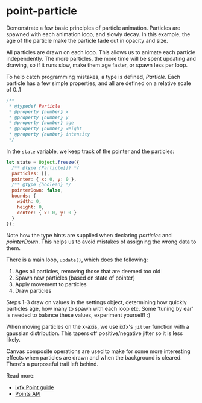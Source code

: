 # point-particle

Demonstrate a few basic principles of particle animation. Particles are spawned with each animation loop, and slowly decay. In this example, the age of the particle make the particle fade out in opacity and size. 

All particles are drawn on each loop. This allows us to animate each particle independently. The more particles, the more time will be spent updating and drawing, so if it runs slow, make them age faster, or spawn less per loop.

To help catch programming mistakes, a type is defined, _Particle_. Each particle has a few simple properties, and all are defined on a relative scale of 0..1

```js
/**
 * @typedef Particle
 * @property {number} x
 * @property {number} y
 * @property {number} age
 * @property {number} weight
 * @property {number} intensity
 */
``` 

In the `state` variable, we keep track of the pointer and the particles:

```js
let state = Object.freeze({
  /** @type {Particle[]} */
  particles: [],
  pointer: { x: 0, y: 0 },
  /** @type {boolean} */
  pointerDown: false,
  bounds: {
    width: 0,
    height: 0,
    center: { x: 0, y: 0 }
  }
});
```

Note how the type hints are supplied when declaring _particles_ and _pointerDown_. This helps us to avoid mistakes of assigning the wrong data to them.

There is a main loop, `update()`, which does the following:

1. Ages all particles, removing those that are deemed too old
2. Spawn new particles (based on state of pointer)
3. Apply movement to particles
4. Draw particles

Steps 1-3 draw on values in the settings object, determining how quickly particles age, how many to spawn with each loop etc. Some 'tuning by ear' is needed to balance these values, experiment yourself! :)

When moving particles on the x-axis, we use ixfx's `jitter` function with a gaussian distribution. This tapers off positive/negative jitter so it is less likely.

Canvas composite operations are used to make for some more interesting effects when particles are drawn and when the background is cleared. There's a purposeful trail left behind.

Read more:
* [ixfx Point guide](https://ixfx.fun/geometry/shapes/point/)
* [Points API](https://api.ixfx.fun/_ixfx/geometry/Points/)